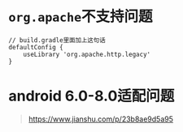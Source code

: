 # `org.apache`不支持问题
```
// build.gradle里面加上这句话
defaultConfig {
    useLibrary 'org.apache.http.legacy'
}
```

# android 6.0-8.0适配问题
>https://www.jianshu.com/p/23b8ae9d5a95